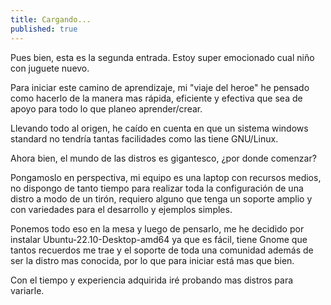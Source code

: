 ```yaml
---
title: Cargando...
published: true
---
```


Pues bien, esta es la segunda entrada. Estoy super emocionado cual niño con juguete nuevo.

Para iniciar este camino de aprendizaje, mi "viaje del heroe" he pensado como hacerlo de la manera mas rápida, eficiente y efectiva que sea de apoyo para todo lo que planeo aprender/crear.

Llevando todo al origen, he caído en cuenta en que un sistema windows standard no tendría tantas facilidades como las tiene GNU/Linux.

Ahora bien, el mundo de las distros es gigantesco, ¿por donde comenzar?

Pongamoslo en perspectiva, mi equipo es una laptop con recursos medios, no dispongo de tanto tiempo para realizar toda la configuración de una distro a modo de un tirón, requiero alguno que tenga un soporte amplio y con variedades para el desarrollo y ejemplos simples.

Ponemos todo eso en la mesa y luego de pensarlo, me he decidido por instalar Ubuntu-22.10-Desktop-amd64 ya que es fácil, tiene Gnome que tantos recuerdos me trae y el soporte de toda una comunidad además de ser la distro mas conocida, por lo que para iniciar está mas que bien.

Con el tiempo y experiencia adquirida iré probando mas distros para variarle.






```

